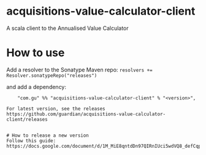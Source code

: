 # acquisitions-value-calculator-client
A scala client to the Annualised Value Calculator

# How to use

Add a resolver to the Sonatype Maven repo:
```resolvers += Resolver.sonatypeRepo("releases")```

and add a dependency:
```
    "com.gu" %% "acquisitions-value-calculator-client" % "<version>",

For latest version, see the releases https://github.com/guardian/acquisitions-value-calculator-client/releases


# How to release a new version
Follow this guide: https://docs.google.com/document/d/1M_MiE8qntdDn97QIRnIUci5wdVQ8_defCqpeAwoKY8g/edit#

